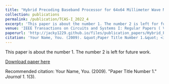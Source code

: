 ```yaml
---
title: "Hybrid Precoding Baseband Processor for 64x64 Millimeter Wave MIMO Systems"
collection: publications
permalink: /publication/TCAS-I_2022_4
excerpt: 'This paper is about the number 1. The number 2 is left for future work.'
venue: 'IEEE Transactions on Circuits and Systems I: Regular Papers ( Volume: 69, Issue: 4, April 2022)'
paperurl: 'http://jacky1229.github.io/files/publication_papers/Hybrid_Precoding_Baseband_Processor_for_64__64_Millimeter_Wave_MIMO_Systems.pdf'
citation: 'Your Name, You. (2009). &quot;Paper Title Number 1.&quot; <i>Journal 1</i>. 1(1).'
---
```

This paper is about the number 1. The number 2 is left for future work.

[Download paper here](http://jacky1229.github.io/files/publication_papers/Hybrid_Precoding_Baseband_Processor_for_64__64_Millimeter_Wave_MIMO_Systems.pdf)

Recommended citation: Your Name, You. (2009). "Paper Title Number 1." <i>Journal 1</i>. 1(3).